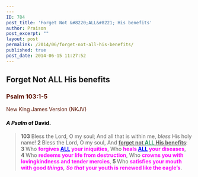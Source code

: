 ```yaml
---
---
ID: 784
post_title: 'Forget Not &#8220;ALL&#8221; His benefits'
author: Praison
post_excerpt: ""
layout: post
permalink: /2014/06/forget-not-all-his-benefits/
published: true
post_date: 2014-06-15 11:27:52
---
```

<h2>Forget Not ALL His benefits</h2>
<div class="heading passage-class-0" style="color: #5c1101;">
<h3>Psalm 103:1-5</h3>
<p class="txt-sm">New King James Version (NKJV)</p>

</div>
<div class="passage version-NKJV result-text-style-normal text-html " style="color: #000000;">
<h4 class="psalm-title"><span class="text Ps-103-1"><i>A Psalm</i> of David.</span></h4>
<div class="poetry">
<blockquote>
<p class="line"><span class="chapter-3"><span class="text Ps-103-1"><span class="chapternum" style="font-weight: bold;">103 </span>Bless the <span class="small-caps">Lord</span>, O my soul;</span></span>
<span class="text Ps-103-1">And all that is within me, <i>bless</i> His holy name!</span>
<span id="en-NKJV-15552" class="text Ps-103-2"><span class="versenum" style="font-weight: bold;">2 </span>Bless the <span class="small-caps">Lord</span>, O my soul,</span>
<span class="text Ps-103-2">And <span style="text-decoration: underline;"><strong>forget not <span style="color: #339966; text-decoration: underline;">ALL</span> His benefits</strong></span>:</span>
<span id="en-NKJV-15553" class="text Ps-103-3"><span class="versenum" style="font-weight: bold;">3 </span>Who <strong><span style="color: #ff00ff;">forgives <span style="text-decoration: underline; color: #0000ff;">ALL</span> your iniquities</span></strong>,</span>
<span class="text Ps-103-3">Who <span style="color: #ff00ff;"><strong>heals <span style="text-decoration: underline; color: #0000ff;">ALL</span> your diseases</strong></span>,</span>
<span id="en-NKJV-15554" class="text Ps-103-4"><span class="versenum" style="font-weight: bold;">4 </span>Who <span style="color: #ff00ff;"><strong>redeems your life from destruction</strong></span>,</span>
<span class="text Ps-103-4">Who <span style="color: #ff00ff;"><strong>crowns you with lovingkindness and tender mercies</strong></span>,</span>
<span id="en-NKJV-15555" class="text Ps-103-5"><span class="versenum" style="font-weight: bold;">5 </span>Who <span style="color: #ff00ff;"><strong>satisfies your mouth with good </strong></span><i><span style="color: #ff00ff;"><strong>things</strong></span>,</i></span>
<span class="text Ps-103-5"><span style="color: #ff00ff;"><strong><i>So that</i> your youth is renewed like the eagle’s</strong></span>.</span></p>
</blockquote>
<p class="line"></p>

</div>
</div>